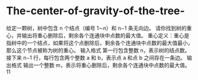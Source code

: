 # The-center-of-gravity-of-the-tree-
给定一颗树，树中包含 n 个结点（编号 1∼n）和 n−1 条无向边。  请你找到树的重心，并输出将重心删除后，剩余各个连通块中点数的最大值。  重心定义：重心是指树中的一个结点，如果将这个点删除后，剩余各个连通块中点数的最大值最小，那么这个节点被称为树的重心。  输入格式 第一行包含整数 n，表示树的结点数。  接下来 n−1 行，每行包含两个整数 a 和 b，表示点 a 和点 b 之间存在一条边。  输出格式 输出一个整数 m，表示将重心删除后，剩余各个连通块中点数的最大值。 11
